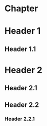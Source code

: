 # Chapter

<!-- toc -->

# Header 1

## Header 1.1

# Header 2

## Header 2.1

## Header 2.2

### Header 2.2.1

